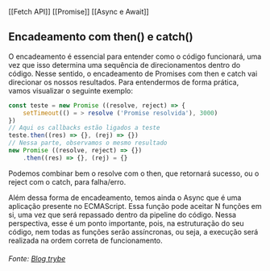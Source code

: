 [[Fetch API]]
[[Promise]]
[[Async e Await]]



## Encadeamento com then() e catch()

O encadeamento é essencial para entender como o código funcionará, uma vez que isso determina uma sequência de direcionamentos dentro do código. Nesse sentido, o encadeamento de Promises com then e catch vai direcionar os nossos resultados. Para entendermos de forma prática, vamos visualizar o seguinte exemplo:

```jsx
const teste = new Promise ((resolve, reject) => {
	setTimeout(() = > resolve ('Promise resolvida'), 3000)
})
// Aqui os callbacks estão ligados a teste
teste.then((res) => {}, (rej) => {})
// Nessa parte, observamos o mesmo resultado
new Promise ((resolve, reject) => {})
	.then((res) => {}, (rej) = {}
```

Podemos combinar bem o resolve com o then, que retornará sucesso, ou o reject com o catch, para falha/erro.

Além dessa forma de encadeamento, temos ainda o Async que é uma aplicação presente no ECMAScript. Essa função pode aceitar N funções em si, uma vez que será repassado dentro da pipeline do código. Nessa perspectiva, esse é um ponto importante, pois, na estruturação do seu código, nem todas as funções serão assíncronas, ou seja, a execução será realizada na ordem correta de funcionamento.

###### Fonte: [Blog trybe](https://blog.betrybe.com/javascript/promises-javascript/)
